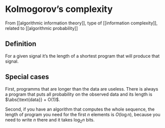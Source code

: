 # Kolmogorov’s complexity
From [[algorithmic information theory]], type of [[information complexity]], related to [[algorithmic probability]]

## Definition
For a given signal it’s the length of a shortest program that will produce that signal.

## Special cases
First, programms that are longer than the data are useless. There is always a program that puts all probability on the observed data and its length is $\abs{\text{data}} + O(1)$.

Second, if you have an algorithm that computes the whole sequence, the length of program you need for the first $n$ elements is $O(\log n)$, because you need to write $n$ there and it takes $\log_{2} n$ bits.